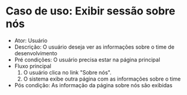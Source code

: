 # Caso de uso: Exibir sessão sobre nós

* Ator: Usuário 
* Descrição: O usuário deseja ver as informações sobre o time de desenvolvimento
* Pré condições: O usuário precisa estar na página principal
* Fluxo principal
  1. O usuário clica no link "Sobre nós".
  2. O sistema exibe outra página com as informações sobre o time
* Pós condição: As informação da página sobre nós são exibidas
